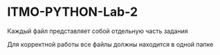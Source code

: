 # ITMO-PYTHON-Lab-2
Каждый файл представляет собой отдельную часть задания

Для корректной работы все файлы должны находится в одной папке

